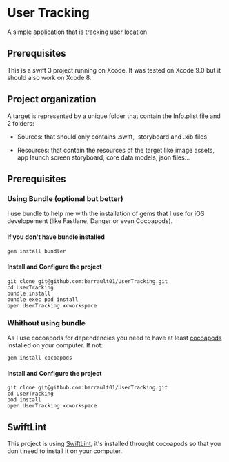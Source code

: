 # User Tracking
A simple application that is tracking user location

## Prerequisites

This is a swift 3 project running on Xcode. It was tested on Xcode 9.0 but it should also work on Xcode 8.

## Project organization

A target is represented by a unique folder that contain the Info.plist file and 2 folders:

 - Sources: that should only contains .swift, .storyboard and .xib files

 - Resources: that contain the resources of the target like image assets, app launch screen storyboard, core data models, json files...


## Prerequisites

### Using Bundle (optional but better)

I use bundle to help me with the installation of gems that I use for iOS developement (like Fastlane, Danger or even Cocoapods).

#### If you don't have bundle installed

```
gem install bundler
```

#### Install and Configure the project
```
git clone git@github.com:barrault01/UserTracking.git
cd UserTracking
bundle install
bundle exec pod install
open UserTracking.xcworkspace
```

### Whithout using bundle

As I use cocoapods for dependencies you need to have at least [cocoapods](https://cocoapods.org/) installed on your computer. If not: 

```
gem install cocoapods
```

#### Install and Configure the project
```
git clone git@github.com:barrault01/UserTracking.git
cd UserTracking
pod install
open UserTracking.xcworkspace
```


## SwiftLint

This project is using [SwiftLint](https://github.com/realm/SwiftLint), it's installed throught cocoapods so that you don't need to install it on your computer. 

